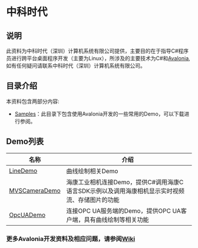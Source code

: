 # 中科时代

## 说明
此资料为中科时代（深圳）计算机系统有限公司提供，主要目的在于指导C#程序员进行跨平台桌面程序开发（主要为Linux），所涉及的主要技术为C#和[Avalonia](https://www.avaloniaui.net/),如有任何疑问请联系中科时代（深圳）计算机系统有限公司。

## 目录介绍
本资料包含两部分内容:   
  * [Samples](http://gitlab.sinsegye.com.cn/samples/avalonia-samples/-/tree/main/Samples)：此目录下包含使用Avalonia开发的一些常用的Demo，可以下载进行参阅。  


## Demo列表

| 名称 | 介绍 |
|---|---|
|[LineDemo](http://gitlab.sinsegye.com.cn/samples/avalonia-samples/-/tree/main/Samples/LineDemo)|曲线绘制相关Demo|
|[MVSCameraDemo](http://gitlab.sinsegye.com.cn/samples/avalonia-samples/-/tree/main/Samples/MVSCameraDemo)|海康工业相机连接Demo，提供C#调用海康C语言SDK示例以及调用海康相机显示实时视频流、存储图片的功能|
|[OpcUADemo](http://gitlab.sinsegye.com.cn/samples/avalonia-samples/-/tree/main/Samples/OpcUADemo/OpcUAClient)|连接OPC UA服务端的Demo，提供OPC UA客户端，具有曲线绘制等相关功能|
### 更多Avalonia开发资料及相应问题，请参阅[Wiki](http://gitlab.sinsegye.com.cn/samples/avalonia-samples/-/wikis/home)
